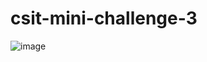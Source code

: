 # csit-mini-challenge-3

![image](https://github.com/xingjie99/csit-mini-challenge-3/assets/69759370/60aaf2c2-00ed-4bab-8c78-8028235cf60d)
